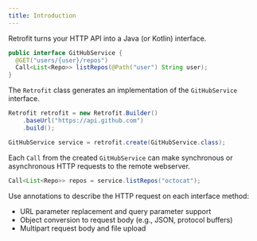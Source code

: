 ```yaml
---
title: Introduction
---
```


Retrofit turns your HTTP API into a Java (or Kotlin) interface.

```java
public interface GitHubService {
  @GET("users/{user}/repos")
  Call<List<Repo>> listRepos(@Path("user") String user);
}
```

The `Retrofit` class generates an implementation of the `GitHubService` interface.

```java
Retrofit retrofit = new Retrofit.Builder()
    .baseUrl("https://api.github.com")
    .build();

GitHubService service = retrofit.create(GitHubService.class);
```

Each `Call` from the created `GitHubService` can make synchronous or asynchronous HTTP requests to the remote webserver.

```java
Call<List<Repo>> repos = service.listRepos("octocat");
```

Use annotations to describe the HTTP request on each interface method:

* URL parameter replacement and query parameter support
* Object conversion to request body (e.g., JSON, protocol buffers)
* Multipart request body and file upload
